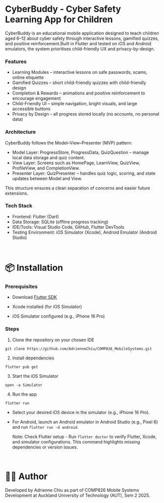 # CyberBuddy - Cyber Safety Learning App for Children

CyberBuddy is an educational mobile application designed to teach children aged 6–12 about cyber safety through interactive lessons, gamified quizzes, and positive reinforcement.Built in Flutter and tested on iOS and Android emulators, the system prioritises child-friendly UX and privacy-by-design.

### Features
- Learning Modules – interactive lessons on safe passwords, scams, online etiquette  
- Gamified Quizzes – short child-friendly quizzes with child-friendly design    
- Completion & Rewards – animations and positive reinforcement to encourage engagement   
- Child-Friendly UI – simple navigation, bright visuals, and large accessible buttons  
- Privacy by Design – all progress stored locally (no accounts, no personal data) 

### Architecture

CyberBuddy follows the Model–View–Presenter (MVP) pattern:

- Model Layer:
ProgressStore, ProgressData, QuizQuestion – manage local data storage and quiz content.
- View Layer:
Screens such as HomePage, LearnView, QuizView, ProfileView, and CompletionView.
- Presenter Layer:
QuizPresenter – handles quiz logic, scoring, and state updates between Model and View.

This structure ensures a clean separation of concerns and easier future extensions.

### Tech Stack
- Frontend: Flutter (Dart)  
- Data Storage: SQLite (offline progress tracking) 
- IDE/Tools: Visual Studio Code, GitHub, Flutter DevTools  
- Testing Environment: iOS Simulator (Xcode), Android Emulator (Android Studio)

<br>

# 📦 Installation
### Prerequisites

- Download [Flutter SDK](https://docs.flutter.dev/get-started/install)  

- Xcode installed (for iOS Simulator)  

- iOS Simulator configured (e.g., iPhone 16 Pro)  
  
### Steps

1. Clone the repository on your chosen IDE

  ```git clone https://github.com/AdrienneChiu/COMP826_MobileSystems.git```  

2. Install dependencies

```flutter pub get```

3. Start the iOS Simulator

```open -a Simulator```

4. Run the app

```flutter run```

- Select your desired iOS device in the simulator (e.g., iPhone 16 Pro).  
- For Android, launch an Android emulator in Android Studio (e.g., Pixel 6) and run ```flutter run -d android```.

  Note: Check Flutter setup - Run ```flutter doctor``` to verify Flutter, Xcode, and simulator configurations. This command highlights missing dependencies or version issues.

<br>

# 👩‍💻 Author

Developed by Adrienne Chiu as part of COMP826 Mobile Systems Development at Auckland University of Technology (AUT), Sem 2 2025.
